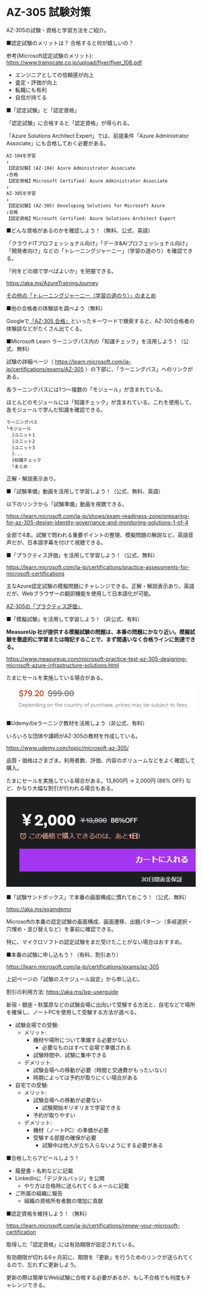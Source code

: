 # AZ-305 試験対策

AZ-305の試験・資格と学習方法をご紹介。

■認定試験のメリットは？ 合格すると何が嬉しいの？

参考(Microsoft認定試験のメリット): https://www.trainocate.co.jp/upload/flyer/flyer_108.pdf

- エンジニアとしての信頼感が向上
- 査定・評価が向上
- 転職にも有利
- 自信が持てる

■「認定試験」と「認定資格」

「認定試験」に合格すると「認定資格」が得られる。

「Azure Solutions Architect Expert」では、前提条件「Azure Administrator Associate」にも合格しておく必要がある。

```
AZ-104を学習
↓
【認定試験】(AZ-104) Azure Administrator Associate
↓合格
【認定資格】Microsoft Certified: Azure Administrator Associate
↓
AZ-305を学習
↓
【認定試験】(AZ-305) Developing Solutions for Microsoft Azure
↓合格
【認定資格】Microsoft Certified: Azure Solutions Architect Expert
```
■どんな資格があるのかを確認しよう！（無料、公式、英語）

「クラウドITプロフェッショナル向け」「データ&AIプロフェッショナル向け」「開発者向け」などの「トレーニングジャーニー」（学習の道のり）を確認できる。

「何をどの順で学べばよいか」を把握できる。

https://aka.ms/AzureTrainingJourney

[その他の「トレーニングジャーニー（学習の道のり）」のまとめ](../general/training-journey.md)

■他の合格者の体験談を調べよう（無料）

Googleで[「AZ-305 合格」](https://www.google.com/search?q=az-305+%E5%90%88%E6%A0%BC)といったキーワードで検索すると、AZ-305合格者の体験談などがたくさん出てくる。

■Microsoft Learn ラーニングパス内の「知識チェック」を活用しよう！（公式、無料）

試験の詳細ページ（ https://learn.microsoft.com/ja-jp/certifications/exams/AZ-305 ）の下部に、「ラーニングパス」へのリンクがある。

各ラーニングパスには1つ～複数の「モジュール」が含まれている。

ほとんどのモジュールには「知識チェック」が含まれている。これを使用して、各モジュールで学んだ知識を確認できる。

```
ラーニングパス
└モジュール
  ├ユニット1
  ├ユニット2
  ├ユニット3
  ├...
  ├知識チェック
  └まとめ
```

正解・解説表示あり。


■「試験準備」動画を活用して学習しよう！（公式、無料、英語）

以下のリンクから「試験準備」動画を視聴できる。

https://learn.microsoft.com/ja-jp/shows/exam-readiness-zone/preparing-for-az-305-design-identity-governance-and-monitoring-solutions-1-of-4

全部で4本。試験で問われる重要ポイントの整理、模擬問題の解説など。英語音声だが、日本語字幕を付けて視聴できる。

■「プラクティス評価」を活用して学習しよう！（公式、無料）

https://learn.microsoft.com/ja-jp/certifications/practice-assessments-for-microsoft-certifications

主なAzure認定試験の模擬問題にチャレンジできる。正解・解説表示あり。英語だが、Webブラウザーの翻訳機能を使用して日本語化が可能。

[AZ-305の「プラクティス評価」](https://learn.microsoft.com/en-us/certifications/exams/az-305/practice/assessment?assessment-type=practice&assessmentId=15)

■「模擬試験」を活用して学習しよう！（非公式、有料）

**MeasureUp 社が提供する模擬試験の問題は、本番の問題にかなり近い。模擬試験を徹底的に学習または暗記することで、まず間違いなく合格ラインに到達できる。**

https://www.measureup.com/microsoft-practice-test-az-305-designing-microsoft-azure-infrastructure-solutions.html

たまにセールを実施している場合がある。
![](../AZ-400/images/ss-2023-04-27-04-22-22.png)

■Udemyのeラーニング教材を活用しよう（非公式、有料）

いろいろな団体や講師がAZ-305の教材を作成している。

https://www.udemy.com/topic/microsoft-az-305/

品質・価格はさまざま。利用者数、評価、内容のボリュームなどをよく確認して購入。

たまにセールを実施している場合がある。13,800円 → 2,000円 (86% OFF) など、かなり大幅な割引が行われる場合もある。

![](../AZ-400/images/ss-2023-04-27-04-20-59.png)

■「試験サンドボックス」で本番の画面構成に慣れておこう！（公式、無料）

https://aka.ms/examdemo

Microsoftの本番の認定試験の画面構成、画面遷移、出題パターン（多岐選択・穴埋め・並び替えなど）を事前に確認できる。

特に、マイクロソフトの認定試験をまだ受けたことがない場合はおすすめ。

■本番の試験に申し込もう！（有料、割引あり）

https://learn.microsoft.com/ja-jp/certifications/exams/az-305

上記ページの「試験のスケジュール設定」から申し込む。

割引の利用方法: https://aka.ms/lxp-userguide

新宿・銀座・秋葉原などの試験会場に出向いて受験する方法と、自宅などで場所を確保し、ノートPCを使用して受験する方法が選べる。

- 試験会場での受験:
  - メリット:
    - 機材や場所について準備する必要がない
      - 必要なものはすべて会場で準備される
    - 試験時間中、試験に集中できる
  - デメリット:
    - 試験会場への移動が必要（時間と交通費がもったいない）
    - 時期によっては予約が取りにくい場合がある
- 自宅での受験:
  - メリット:
    - 試験会場への移動が必要ない
      - 試験開始ギリギリまで学習できる
    - 予約が取りやすい
  - デメリット:
    - 機材（ノートPC）の準備が必要
    - 受験する部屋の確保が必要
      - 試験中は他人が立ち入らないようにする必要がある

■合格したらアピールしよう！

- 履歴書・名刺などに記載
- LinkedInに「デジタルバッジ」を公開
  - やり方は合格時に送られてくるメールに記載
- ご所属の組織に報告
  - 組織の資格所有者数の増加に貢献

■認定資格を維持しよう！（無料）

https://learn.microsoft.com/ja-jp/certifications/renew-your-microsoft-certification

取得した「認定資格」には有効期限が設定されている。

有効期限が切れる6ヶ月前に、期限を「更新」を行うためのリンクが送られてくるので、忘れずに更新しよう。

更新の際は簡単なWeb試験に合格する必要があるが、もし不合格でも何度もチャレンジできる。

